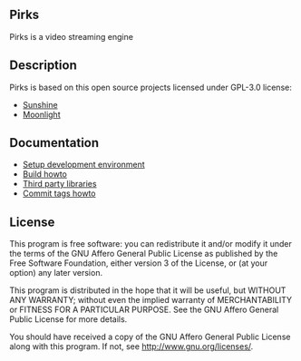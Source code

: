 ## Pirks
Pirks is a video streaming engine

## Description
Pirks is based on this open source projects licensed under GPL-3.0 license:
- [Sunshine](https://github.com/LizardByte/Sunshine)
- [Moonlight](https://github.com/moonlight-stream)

## Documentation

- [Setup development environment](docs/SETUP-DEV-ENV.md)
- [Build howto](docs/HOWTO-BUILD.md)
- [Third party libraries](docs/THIRD-PARTY.md)
- [Commit tags howto](docs/COMMIT-TAGS.md)

## License
This program is free software: you can redistribute it and/or modify
it under the terms of the GNU Affero General Public License as published by
the Free Software Foundation, either version 3 of the License, or
(at your option) any later version.

This program is distributed in the hope that it will be useful,
but WITHOUT ANY WARRANTY; without even the implied warranty of
MERCHANTABILITY or FITNESS FOR A PARTICULAR PURPOSE.  See the
GNU Affero General Public License for more details.

You should have received a copy of the GNU Affero General Public License
along with this program.  If not, see <http://www.gnu.org/licenses/>.
